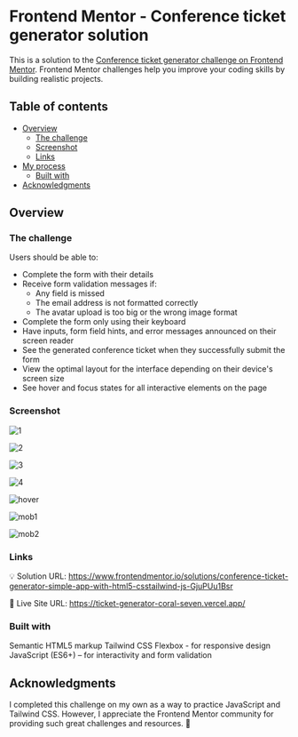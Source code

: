 # Frontend Mentor - Conference ticket generator solution

This is a solution to the [Conference ticket generator challenge on Frontend Mentor](https://www.frontendmentor.io/challenges/conference-ticket-generator-oq5gFIU12w). Frontend Mentor challenges help you improve your coding skills by building realistic projects. 

## Table of contents

- [Overview](#overview)
  - [The challenge](#the-challenge)
  - [Screenshot](#screenshot)
  - [Links](#links)
- [My process](#my-process)
  - [Built with](#built-with)
- [Acknowledgments](#acknowledgments)

## Overview

### The challenge

Users should be able to:

- Complete the form with their details
- Receive form validation messages if:
  - Any field is missed
  - The email address is not formatted correctly
  - The avatar upload is too big or the wrong image format
- Complete the form only using their keyboard
- Have inputs, form field hints, and error messages announced on their screen reader
- See the generated conference ticket when they successfully submit the form
- View the optimal layout for the interface depending on their device's screen size
- See hover and focus states for all interactive elements on the page

### Screenshot


![1](https://github.com/user-attachments/assets/4c678dc5-d34d-4e7a-8149-c5ea9557e27a)


![2](https://github.com/user-attachments/assets/8860a1b3-00fa-4938-9f0e-82e5fe316ec7)

![3](https://github.com/user-attachments/assets/cb898bf2-aa34-4adf-ba2d-ac2844753b0d)

![4](https://github.com/user-attachments/assets/d3154710-4337-42fb-98cf-a0710802f9fa)

![hover](https://github.com/user-attachments/assets/6fd0a689-a870-4d2c-9aa1-2b084aa1ef90)

![mob1](https://github.com/user-attachments/assets/ed74d3d9-45a3-4215-b9ec-f60a4ca42a26)

![mob2](https://github.com/user-attachments/assets/be8d4b02-f106-4f48-beb0-30fa3bcbda64)

### Links

💡 Solution URL: https://www.frontendmentor.io/solutions/conference-ticket-generator-simple-app-with-html5-csstailwind-js-GjuPUu1Bsr

🚀 Live Site URL: https://ticket-generator-coral-seven.vercel.app/

### Built with

Semantic HTML5 markup
Tailwind CSS
Flexbox - for responsive design
JavaScript (ES6+) – for interactivity and form validation

## Acknowledgments
I completed this challenge on my own as a way to practice JavaScript and Tailwind CSS. However, I appreciate the Frontend Mentor community for providing such great challenges and resources. 🚀
